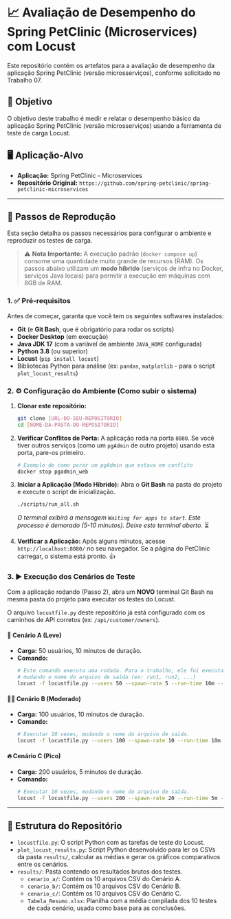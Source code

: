 # 📈 Avaliação de Desempenho do Spring PetClinic (Microservices) com Locust

Este repositório contém os artefatos para a avaliação de desempenho da aplicação Spring PetClinic (versão microsserviços), conforme solicitado no Trabalho 07.

## 🎯 Objetivo

O objetivo deste trabalho é medir e relatar o desempenho básico da aplicação Spring PetClinic (versão microsserviços) usando a ferramenta de teste de carga Locust.

## 🖥️ Aplicação-Alvo

* **Aplicação:** Spring PetClinic - Microservices
* **Repositório Original:** `https://github.com/spring-petclinic/spring-petclinic-microservices`

---

## 👣 Passos de Reprodução

Esta seção detalha os passos necessários para configurar o ambiente e reproduzir os testes de carga.

> ⚠️ **Nota Importante:** A execução padrão (`docker compose up`) consome uma quantidade muito grande de recursos (RAM). Os passos abaixo utilizam um **modo híbrido** (serviços de infra no Docker, serviços Java locais) para permitir a execução em máquinas com 8GB de RAM.

### 1. ✅ Pré-requisitos

Antes de começar, garanta que você tem os seguintes softwares instalados:

* **Git** (e **Git Bash**, que é obrigatório para rodar os scripts)
* **Docker Desktop** (em execução)
* **Java JDK 17** (com a variável de ambiente `JAVA_HOME` configurada)
* **Python 3.8** (ou superior)
* **Locust** (`pip install locust`)
* Bibliotecas Python para análise (ex: `pandas`, `matplotlib` - para o script `plot_locust_results`)

### 2. ⚙️ Configuração do Ambiente (Como subir o sistema)

1.  **Clonar este repositório:**
    ```bash
    git clone [URL-DO-SEU-REPOSITORIO]
    cd [NOME-DA-PASTA-DO-REPOSITORIO]
    ```

2.  **Verificar Conflitos de Porta:**
    A aplicação roda na porta `8080`. Se você tiver outros serviços (como um `pgAdmin` de outro projeto) usando esta porta, pare-os primeiro.
    ```bash
    # Exemplo de como parar um pgAdmin que estava em conflito
    docker stop pgadmin_web
    ```

3.  **Iniciar a Aplicação (Modo Híbrido):**
    Abra o **Git Bash** na pasta do projeto e execute o script de inicialização.
    ```bash
    ./scripts/run_all.sh
    ```
    *O terminal exibirá a mensagem `Waiting for apps to start`. Este processo é demorado (5-10 minutos). Deixe este terminal aberto.* ⏳

4.  **Verificar a Aplicação:**
    Após alguns minutos, acesse `http://localhost:8080/` no seu navegador. Se a página do PetClinic carregar, o sistema está pronto. 👍

### 3. ▶️ Execução dos Cenários de Teste

Com a aplicação rodando (Passo 2), abra um **NOVO** terminal Git Bash na mesma pasta do projeto para executar os testes do Locust.

O arquivo `locustfile.py` deste repositório já está configurado com os caminhos de API corretos (ex: `/api/customer/owners`).

#### 🍃 Cenário A (Leve)

* **Carga:** 50 usuários, 10 minutos de duração.
* **Comando:**
    ```bash
    # Este comando executa uma rodada. Para o trabalho, ele foi executado 10 vezes,
    # mudando o nome do arquivo de saída (ex: run1, run2, ...)
    locust -f locustfile.py --users 50 --spawn-rate 5 --run-time 10m --headless --csv=results/cenario_a/run1
    ```

#### 🚶‍♂️ Cenário B (Moderado)

* **Carga:** 100 usuários, 10 minutos de duração.
* **Comando:**
    ```bash
    # Executar 10 vezes, mudando o nome do arquivo de saída.
    locust -f locustfile.py --users 100 --spawn-rate 10 --run-time 10m --headless --csv=results/cenario_b/run1
    ```

#### 🔥 Cenário C (Pico)

* **Carga:** 200 usuários, 5 minutos de duração.
* **Comando:**
    ```bash
    # Executar 10 vezes, mudando o nome do arquivo de saída.
    locust -f locustfile.py --users 200 --spawn-rate 20 --run-time 5m --headless --csv=results/cenario_c/run1
    ```

---

## 📁 Estrutura do Repositório

* `locustfile.py`: O script Python com as tarefas de teste do Locust.
* `plot_locust_results.py`: Script Python desenvolvido para ler os CSVs da pasta `results/`, calcular as médias e gerar os gráficos comparativos entre os cenários.
* `results/`: Pasta contendo os resultados brutos dos testes.
    * `cenario_a/`: Contém os 10 arquivos CSV do Cenário A.
    * `cenario_b/`: Contém os 10 arquivos CSV do Cenário B.
    * `cenario_c/`: Contém os 10 arquivos CSV do Cenário C.
    * `Tabela_Resumo.xlsx`: Planilha com a média compilada dos 10 testes de cada cenário, usada como base para as conclusões.
